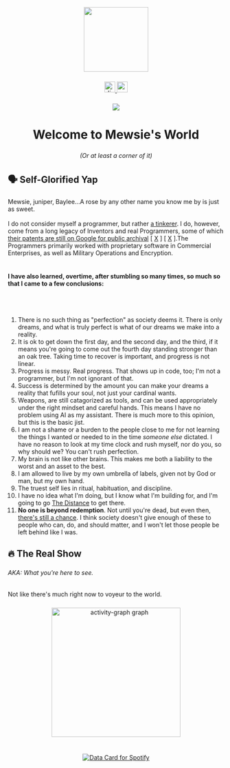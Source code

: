 <div align="center">
  <img height="150" src="https://mewsie.world/CoraTOWiki/mewsiepto2.png"  />
</div>

###

<div align="center">
  <a href="https://discord.com/users/125836409784238080" target="_blank">
    <img src="https://img.shields.io/static/v1?message=Discord&logo=discord&label=&color=7289DA&logoColor=white&labelColor=&style=for-the-badge" height="25" alt="discord logo"  />
  </a>
  <a href="https://paypal.me/mewsieworld" target="_blank">
    <img src="https://img.shields.io/static/v1?message=PayPal&logo=paypal&label=&color=00457C&logoColor=white&labelColor=&style=for-the-badge" height="25" alt="paypal logo"  />
  </a>
</div>

###

<div align="center">
  <img src="https://visitor-badge.laobi.icu/badge?page_id=mewsieworld.mewsieworld&right_color=hotpink"  />
</div>

###

<h1 align="center">Welcome to Mewsie's World</h1>

###

<h6 align="center">(Or at least a corner of it)</h6>

###

<h2 align="left">🗣 Self-Glorified Yap</h2>

###

<p align="left">
  Mewsie, juniper, Baylee...A rose by any other name you know me by is just as sweet.<br><br>
  I do not consider myself a programmer, but rather 
  <a href="https://alanbeckley.com/thinkers-tinkerers-and-inventors/">a tinkerer</a>.
  I do, however, come from a long legacy of Inventors and real Programmers, some of which <a href="https://patents.google.com/?assignee=Via+Joseph+La&oq=assignee%3A%28Via+Joseph+La%29">their patents are still on Google for public archival</a> [ <a href="https://patents.google.com/?assignee=Jr+Joseph+La+Via">X</a> ] [ <a href="https://patents.google.com/?assignee=La+Via+Joseph">X</a> ].The Programmers primarily worked with proprietary software in Commercial Enterprises, as well as Military Operations and Encryption.<br><br>
  
  <!-- You unlocked a secret: More backstory!
  
  As a result of my family history, I always felt growing up that I had big shoes to fill. Heights I knew I could possibly accomplish, had I only had the discipline, courage, or strength to make the choice to do so. I learned bits of code growing up--building websites on backdoor forums for only maybe a handful of people to ever see in their lifetimes, most of which lost to time. I can still read what's given in front of me, kind of, and can kind of understand what's going on, but writing it? Huge challenge. AI helps. Hopefully, it will help more in the future. I want to make open-source tools and freeware for people that were in my shoes once to be able to use and bring pride to my family with what I accomplish so that they one day talk about me with reverence and so that I feel that like I have earned every word.
</p>


###

<div align="left">
</div>

###

<h3 align="left">🎭  Sob Backstory & Other Important Lessons</h3>

###

<p align="left">
At the age of 4, my father built me my first computer for my own usage (so maybe 2000-2001?) and I haven't been able to get off the thing for too long ever since. My first friends came to me not in real life but in the form of cute online characters and sprites in a game called Trickster Online. To this day, I will not forget their generousity, many people who were twice my age at the time if not even older, who gave me the time of day and a home to return to at the end of the day that made me want to keep beating my own drum. Without going too far into it, it helped being a mentally ill child being surrounded by mentally ill teens and adults who just...didn't want anything out of you but your companionship. Even then, if they didn't, they still tolerated it, cause they saw how you showed up every day without fail and knew that it <em>mattered</em>, at least to you. I ended up feeling like, with my chaotic home life, that my only home was, in fact, this silly little town in silly little pixels with my silly little friends from all around the continent who came to my silly little patch of graphics in the game just to chat with silly little me. It's silly, <em>but it mattered</em>. And I'm going to make sure it mattered.<br><br>
-->

<h4 align="left">I have also learned, overtime, after stumbling so many times, so much so that I came to a few conclusions:</h4><br><br>

1. There is no such thing as "perfection" as society deems it. There is only dreams, and what is truly perfect is what of our dreams we make into a reality.<br>
2. It is ok to get down the first day, and the second day, and the third, if it means you're going to come out the fourth day standing stronger than an oak tree. Taking time to recover is important, and progress is not linear.<br>
3. Progress is messy. Real progress. That shows up in code, too; I'm not a programmer, but I'm not ignorant of that.<br>
4. Success is determined by the amount you can make your dreams a reality that fufills your soul, not just your cardinal wants.<br>
5. Weapons, are still catagorized as tools, and can be used appropriately under the right mindset and careful hands. This means I have no problem using AI as my assistant. There is much more to this opinion, but this is the basic jist.<br>
6. I am not a shame or a burden to the people close to me for not learning the things I wanted or needed to in the time <em>someone else</em> dictated. I have no reason to look at my time clock and rush myself, nor do you, so why should we? You can't rush perfection.<br>
7. My brain is not like other brains. This makes me both a liability to the worst and an asset to the best.<br>
8. I am allowed to live by my own umbrella of labels, given not by God or man, but my own hand.<br>
9. The truest self lies in ritual, habituation, and discipline.<br>
10. I have no idea what I'm doing, but I know what I'm building for, and I'm going to go <a href="https://www.youtube.com/watch?v=JH6il8U3EU0">The Distance</a> to get there.<br>
11. <strong>No one is beyond redemption</strong>. Not until you're dead, but even then, <a href="https://en.wikipedia.org/wiki/Category:People_who_have_received_posthumous_pardons">there's still a chance</a>. I think society doesn't give enough of these to people who can, do, and should matter, and I won't let those people be left behind like I was.
</p>


###

<div align="left">
</div>

###

<h2 align="left">🔥   The Real Show</h3>

###

<h6 align="left">AKA: What you're here to see.</h6> <p>
  Not like there's much right now to voyeur to the world.
</p>

###

<div align="left">
</div>

###

<div align="center">
  <img src="https://github-readme-activity-graph.vercel.app/graph?username=mewsieworld&radius=16&theme=react&area=true&order=5&hide_border=true&bg_color=40323b&color=b582a3&line=753f62&area_color=14040e&point=61244b&custom_title=Recent%20Rises%20in%20Hysteria" height="300" alt="activity-graph graph"  />
</div>

###

<div align="left">
</div>

###

<br clear="both">

<div align="center">
<a href="https://data-card-for-spotify.herokuapp.com/card?user_id=bayleegirl1">
  <img src="https://data-card-for-spotify.herokuapp.com/api/card?user_id=bayleegirl1" alt="Data Card for Spotify">
</a>
</div>

###
